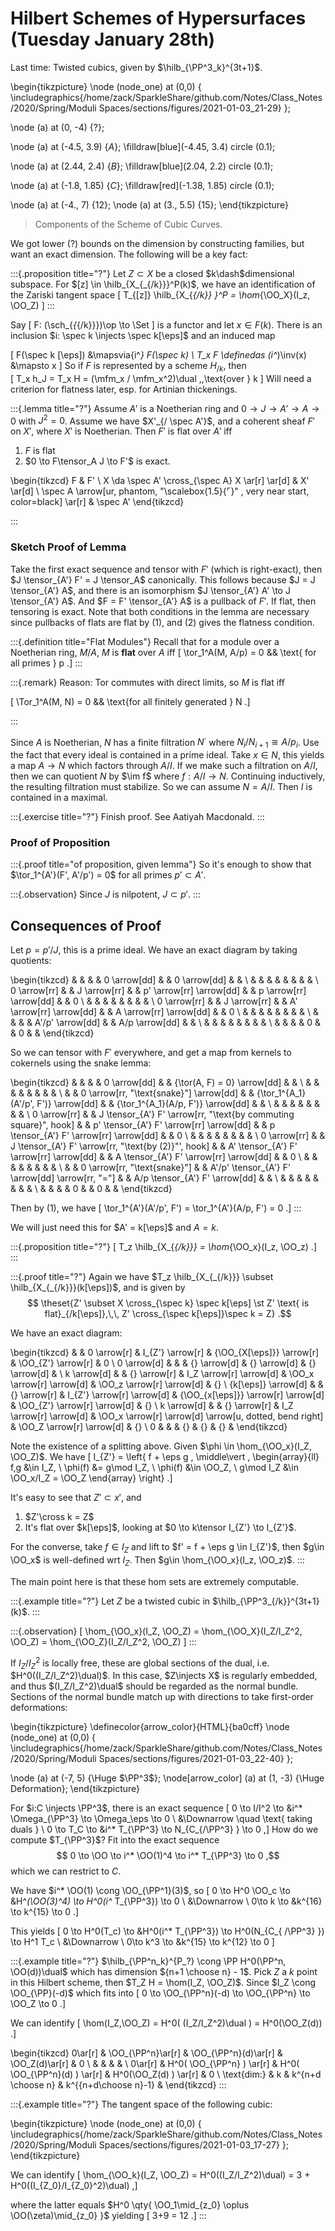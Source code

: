 # Hilbert Schemes of Hypersurfaces (Tuesday January 28th)

Last time:
Twisted cubics, given by $\hilb_{\PP^3_k}^{3t+1}$.

\begin{tikzpicture}
\node (node_one) at (0,0) {
  \includegraphics{/home/zack/SparkleShare/github.com/Notes/Class_Notes/2020/Spring/Moduli Spaces/sections/figures/2021-01-03_21-29}
  };

\node (a) at (0, -4) {$?$};

\node (a) at (-4.5, 3.9) {$A$};
\filldraw[blue](-4.45, 3.4) circle (0.1);

\node (a) at (2.44, 2.4) {$B$};
\filldraw[blue](2.04, 2.2) circle (0.1);

\node (a) at (-1.8, 1.85) {$C$};
\filldraw[red](-1.38, 1.85) circle (0.1);

\node (a) at (-4., 7) {$12$};
\node (a) at (3., 5.5) {$15$};
\end{tikzpicture}

> Components of the Scheme of Cubic Curves.

We got lower (?) bounds on the dimension by constructing families, but want an exact dimension. 
The following will be a key fact:


:::{.proposition title="?"}
Let $Z\subset X$ be a closed $k\dash$dimensional subspace.
For $[z] \in \hilb_{X_{_{/k}}}^P(k)$, we have an identification of the Zariski tangent space 
\[
T_{[z]} \hilb_{X_{_{/k}} }^P = \hom_{\OO_X}(I_z, \OO_Z)
\]
:::

Say
\[
F: (\sch_{_{_{/k}}})\op \to \Set
\]
is a functor and let $x\in F(k)$.
There is an inclusion $i: \spec k \injects \spec k[\eps]$
and an induced map 
 
\[
F(\spec k [\eps]) &\mapsvia{i^*} F(\spec k) \\
T_x F \definedas (i^*)\inv(x) &\mapsto x
\]
So if $F$ is represented by a scheme $H_{/k}$, then  
\[
T_x h_J = T_x H = (\mfm_x / \mfm_x^2)\dual \,\,\text{over } k
\]
Will need a criterion for flatness later, esp. for Artinian thickenings.

:::{.lemma title="?"}
Assume $A'$ is a Noetherian ring and $0 \to J \to A' \to A \to 0$ with $J^2 = 0$.
Assume we have $X'_{/ \spec A'}$, and a coherent sheaf $F'$ on $X'$, where $X'$ is Noetherian.
Then $F'$ is flat over $A'$ iff


1. $F$ is flat
2. $0 \to F\tensor_A J \to F'$ is exact.

\begin{tikzcd}
F 
&
F'
\\
X \da \spec A' \cross_{\spec A} X
  \ar[r] 
  \ar[d]
& 
X'
  \ar[d] 
\\
\spec A
  \arrow[ur, phantom, "\scalebox{1.5}{$\ulcorner$}" , very near start, color=black]
  \ar[r]
& 
\spec A'
\end{tikzcd}

:::

### Sketch Proof of Lemma

Take the first exact sequence and tensor with $F'$ (which is right-exact), then $J \tensor_{A'} F' = J \tensor_A$ canonically.
This follows because $J = J \tensor_{A'} A$, and there is an isomorphism $J \tensor_{A'} A' \to J \tensor_{A'} A$.
And $F = F' \tensor_{A'} A$ is a pullback of $F'$.
If flat, then tensoring is exact.
Note that both conditions in the lemma are necessary since pullbacks of flats are flat by (1), and (2) gives the flatness condition.


:::{.definition title="Flat Modules"}
Recall that for a module over a Noetherian ring, $M/A$, $M$ is **flat** over $A$ iff 
\[
\tor_1^A(M, A/p) = 0 && 
\text{ for all primes } p
.\]
:::


:::{.remark}
Reason: Tor commutes with direct limits, so $M$ is flat iff 

\[
\Tor_1^A(M, N) = 0
&& \text{for all finitely generated } N
.\]

:::


Since $A$ is Noetherian, $N$ has a finite filtration $N^\cdot$ where $N_i / N_{i+1} \cong A/p_i$.
Use the fact that every ideal is contained in a prime ideal.
Take $x\in N$, this yields a map $A\to N$ which factors through $A/I$.
If we make such a filtration on $A/I$, then we can quotient $N$ by $\im f$ where $f: A/I \to N$.
Continuing inductively, the resulting filtration must stabilize.
So we can assume $N = A/I$.
Then $I$ is contained in a maximal.


:::{.exercise title="?"}
Finish proof.
See Aatiyah Macdonald.
:::

### Proof of Proposition


:::{.proof title="of proposition, given lemma"}
So it's enough to show that $\tor_1^{A'}(F', A'/p') = 0$ for all primes $p' \subset A'$.


:::{.observation}
Since $J$ is nilpotent, $J \subset p'$.
:::


## Consequences of Proof

Let $p = p'/J$, this is a prime ideal.
We have an exact diagram by taking quotients:

\begin{tikzcd}
             &  &              &  & 0 \arrow[dd]             &  & 0 \arrow[dd]            &  &   \\
             &  &              &  &                          &  &                         &  &   \\
0 \arrow[rr] &  & J \arrow[rr] &  & p' \arrow[rr] \arrow[dd] &  & p \arrow[rr] \arrow[dd] &  & 0 \\
             &  &              &  &                          &  &                         &  &   \\
0 \arrow[rr] &  & J \arrow[rr] &  & A' \arrow[rr] \arrow[dd] &  & A \arrow[rr] \arrow[dd] &  & 0 \\
             &  &              &  &                          &  &                         &  &   \\
             &  &              &  & A'/p' \arrow[dd]         &  & A/p \arrow[dd]          &  &   \\
             &  &              &  &                          &  &                         &  &   \\
             &  &              &  & 0                        &  & 0                       &  &
\end{tikzcd}

So we can tensor with $F'$ everywhere, and get a map from kernels to cokernels using the snake lemma:

\begin{tikzcd}
             &  &                                                                  &  & 0 \arrow[dd]                                     &  & {\tor(A, F) = 0} \arrow[dd]             &  &   \\
             &  &                                                                  &  &                                                  &  &                                         &  &   \\
             &  & 0 \arrow[rr, "\text{snake}"] \arrow[dd]                          &  & {\tor_1^{A_1}(A'/p', F')} \arrow[dd]             &  & {\tor_1^{A_1}(A/p, F')} \arrow[dd]      &  &   \\
             &  &                                                                  &  &                                                  &  &                                         &  &   \\
0 \arrow[rr] &  & J \tensor_{A'} F' \arrow[rr, "\text{by commuting square}", hook] &  & p' \tensor_{A'} F' \arrow[rr] \arrow[dd]         &  & p \tensor_{A'} F' \arrow[rr] \arrow[dd] &  & 0 \\
             &  &                                                                  &  &                                                  &  &                                         &  &   \\
0 \arrow[rr] &  & J \tensor_{A'} F' \arrow[rr, "\text{by (2)}"', hook]             &  & A' \tensor_{A'} F' \arrow[rr] \arrow[dd]         &  & A \tensor_{A'} F' \arrow[rr] \arrow[dd] &  & 0 \\
             &  &                                                                  &  &                                                  &  &                                         &  &   \\
             &  & 0 \arrow[rr, "\text{snake}"]                                     &  & A'/p' \tensor_{A'} F' \arrow[dd] \arrow[rr, "="] &  & A/p \tensor_{A'} F' \arrow[dd]          &  &   \\
             &  &                                                                  &  &                                                  &  &                                         &  &   \\
             &  &                                                                  &  & 0                                                &  & 0                                       &  &
\end{tikzcd}

Then by (1), we have
\[
\tor_1^{A'}(A'/p', F') = \tor_1^{A'}(A/p, F') = 0
.\]
:::


We will just need this for $A' = k[\eps]$ and $A=k$.


:::{.proposition title="?"}
\[
T_z \hilb_{X_{_{/k}}} = \hom_{\OO_x}(I_z, \OO_z)
.\]
:::


:::{.proof title="?"}
Again we have $T_z \hilb_{X_{_{/k}}} \subset \hilb_{X_{_{/k}}}(k[\eps])$, and is given by
$$
\theset{Z' \subset X \cross_{\spec k} \spec k[\eps] 
\st Z' \text{ is flat}_{/k[\eps]},\,\, Z' \cross_{\spec k[\eps]}\spec k = Z}
.$$

We have an exact diagram:


\begin{tikzcd}
              &  & 0 \arrow[r]  & I_{Z'} \arrow[r]           & {\OO_{X[\eps]}} \arrow[r]                               & \OO_{Z'} \arrow[r]           & 0  \\
0 \arrow[d]         &  &              & {} \arrow[d]               & {} \arrow[d]                                            & {} \arrow[d]                 &    \\
k \arrow[d]         &  & {} \arrow[r] & I_Z \arrow[r] \arrow[d]    & \OO_x \arrow[r] \arrow[d]                               & \OO_z \arrow[r] \arrow[d]    & {} \\
{k[\eps]} \arrow[d] &  & {} \arrow[r] & I_{Z'} \arrow[r] \arrow[d] & {\OO_{x[\eps]}} \arrow[r] \arrow[d]                     & \OO_{Z'} \arrow[r] \arrow[d] & {} \\
k \arrow[d]         &  & {} \arrow[r] & I_Z \arrow[r] \arrow[d]    & \OO_x \arrow[r] \arrow[d] \arrow[u, dotted, bend right] & \OO_Z \arrow[r] \arrow[d]    & {} \\
0                   &  &              & {}                         & {}                                                      & {}                           &
\end{tikzcd}


Note the existence of a splitting above.
Given $\phi \in \hom_{\OO_x}(I_Z, \OO_Z)$.
We have
\[
I_{Z'} = \left\{
f + \eps g \,
\middle\vert
\,
\begin{array}{ll}
f,g &\in I_Z, \\
\phi(f) &= g\mod I_Z, \\
\phi(f) &\in \OO_Z, \\
g\mod I_Z &\in \OO_x/I_Z = \OO_Z
\end{array}
\right\}
.\]

It's easy to see that $Z' \subset x'$, and

1. $Z'\cross k = Z$
2. It's flat over $k[\eps]$, looking at $0 \to k\tensor I_{Z'} \to I_{Z'}$.

For the converse, take $f\in I_Z$ and lift to $f' = f + \eps g \in I_{Z'}$, then $g\in \OO_x$ is well-defined wrt $I_Z$.
Then $g\in \hom_{\OO_x}(I_z, \OO_z)$.
:::
  
The main point here is that these hom sets are extremely computable.

:::{.example title="?"}
Let $Z$ be a twisted cubic in $\hilb_{\PP^3_{/k}}^{3t+1}(k)$.
:::

:::{.observation}
\[
\hom_{\OO_x}(I_Z, \OO_Z) = \hom_{\OO_X}(I_Z/I_Z^2, \OO_Z) = \hom_{\OO_Z}(I_Z/I_Z^2, \OO_Z)
\]
:::
  
If $I_Z/I_Z^2$ is locally free, these are global sections of the dual, i.e. $H^0((I_Z/I_Z^2)\dual)$.
In this case, $Z\injects X$ is regularly embedded, and thus $(I_Z/I_Z^2)\dual$ should be regarded as the normal bundle.
Sections of the normal bundle match up with directions to take first-order deformations:


\begin{tikzpicture}
\definecolor{arrow_color}{HTML}{ba0cff}
\node (node_one) at (0,0) {
\includegraphics{/home/zack/SparkleShare/github.com/Notes/Class_Notes/2020/Spring/Moduli Spaces/sections/figures/2021-01-03_22-40}
};

\node (a) at (-7, 5) {\Huge $\PP^3$};
\node[arrow_color] (a) at (1, -3) {\Huge Deformation};
\end{tikzpicture}

For $i:C \injects \PP^3$, there is an exact sequence
\[
0 \to I/I^2 \to &i^* \Omega_{\PP^3} \to \Omega_\eps \to 0 \\
&\Downarrow \quad \text{ taking duals } \\
0 \to T_C \to &i^* T_{\PP^3} \to N_{C_{/\PP^3} } \to 0
,\]
How do we compute $T_{\PP^3}$? Fit into the exact sequence
$$
0 \to \OO \to i^* \OO(1)^4 \to i^* T_{\PP^3} \to 0
,$$ which we can restrict to $C$.

We have $i^* \OO(1) \cong \OO_{\PP^1}(3)$, so
\[
0 \to H^0 \OO_c \to &H^*(\OO(3)^4) \to H^0(i^* T_{\PP^3}) \to 0 \\
&\Downarrow \\
0\to k \to &k^{16} \to k^{15} \to 0
.\]

This yields
\[
0 \to H^0(T_c) \to &H^0(i^* T_{\PP^3}) \to H^0(N_{C_{ /\PP^3} }) \to H^1 T_c \\
&\Downarrow \\
0\to k^3 \to &k^{15} \to k^{12} \to 0
\]

:::{.example title="?"}
$\hilb_{\PP^n_k}^{P_?} \cong \PP H^0(\PP^n, \OO(d))\dual$ which has dimension ${n+1 \choose n} - 1$.
Pick $Z$ a $k$ point in this Hilbert scheme, then $T_Z H = \hom(I_Z, \OO_Z)$.
Since $I_Z \cong \OO_{\PP}(-d)$ which fits into
\[
0 \to \OO_{\PP^n}(-d) \to \OO_{\PP^n} \to \OO_Z \to 0
.\]


We can identify
\[
\hom(I_Z,\OO_Z) = H^0( (I_Z/I_Z^2)\dual  ) = H^0(\OO_Z(d))
.\]


\begin{tikzcd}
0\ar[r] & \OO_{\PP^n}\ar[r]  & \OO_{\PP^n}(d)\ar[r]     & \OO_Z(d)\ar[r]              & 0 \\
  &             &                   &                      &   \\
0\ar[r]  & H^0( \OO_{\PP^n}  ) \ar[r]  & H^0( \OO_{\PP^n}(d)  ) \ar[r]        & H^0(\OO_Z(d)  ) \ar[r]            & 0 \\
\text{dim:} & k           & k^{n+d \choose n} & k^{{n+d\choose n}-1} &
\end{tikzcd}
:::
  


:::{.example title="?"}
The tangent space of the following cubic:

\begin{tikzpicture}
\node (node_one) at (0,0) {
\includegraphics{/home/zack/SparkleShare/github.com/Notes/Class_Notes/2020/Spring/Moduli Spaces/sections/figures/2021-01-03_17-27}
};
\end{tikzpicture}

We can identify
\[
\hom_{\OO_k}(I_Z, \OO_Z) = H^0((I_Z/I_Z^2)\dual) = 3 + H^0((I_{Z_0}/I_{Z_0}^2)\dual)
,\]

where the latter equals $H^0 \qty{ \OO_1\mid_{z_0} \oplus \OO(\zeta)\mid_{z_0} }$ yielding
\[
3+9 = 12
.\]
:::

